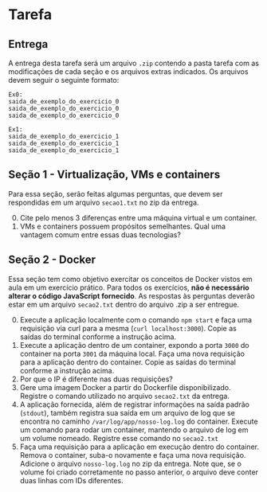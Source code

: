 # Tarefa

## Entrega

A entrega desta tarefa será um arquivo `.zip` contendo a pasta tarefa com as modificações de cada seção e os arquivos extras indicados. Os arquivos devem seguir o seguinte formato:

```
Ex0: 
saida_de_exemplo_do_exercicio_0
saida_de_exemplo_do_exercicio_0
saida_de_exemplo_do_exercicio_0

Ex1:
saida_de_exemplo_do_exercicio_1
saida_de_exemplo_do_exercicio_1
saida_de_exemplo_do_exercicio_1
```

## Seção 1 - Virtualização, VMs e containers

Para essa seção, serão feitas algumas perguntas, que devem ser respondidas em um arquivo `secao1.txt` no zip da entrega.

0. Cite pelo menos 3 diferenças entre uma máquina virtual e um container.
1. VMs e containers possuem propósitos semelhantes. Qual uma vantagem comum entre essas duas tecnologias?

## Seção 2 - Docker

Essa seção tem como objetivo exercitar os conceitos de Docker vistos em aula em um exercício prático. Para todos os exercícios, **não é necessário alterar o código JavaScript fornecido**. As respostas às perguntas deverão estar em um arquivo `secao2.txt` dentro do arquivo .zip a ser entregue.

0. Execute a aplicação localmente com o comando `npm start` e faça uma requisição via curl para a mesma (`curl localhost:3000`). Copie as saídas do terminal conforme a instrução acima.
1. Execute a aplicação dentro de um container, expondo a porta `3000` do container na porta `3001` da máquina local. Faça uma nova requisição para a aplicação dentro do container. Copie as saídas do terminal conforme a instrução acima.
2. Por que o IP é diferente nas duas requisições?
3. Gere uma imagem Docker a partir do Dockerfile disponibilizado. Registre o comando utilizado no arquivo `secao2.txt` da entrega.
4. A aplicação fornecida, além de registrar informações na saída padrão (`stdout`), também registra sua saída em um arquivo de log que se encontra no caminho `/var/log/app/nosso-log.log` do container. Execute um comando para rodar um container, mantendo o arquivo de log em um volume nomeado. Registre esse comando no `secao2.txt`
5. Faça uma requisição para a aplicação em execução dentro do container. Remova o container, suba-o novamente e faça uma nova requisição. Adicione o arquivo `nosso-log.log` no zip da entrega. Note que, se o volume foi criado corretamente no passo anterior, o arquivo deve conter duas linhas com IDs diferentes.
